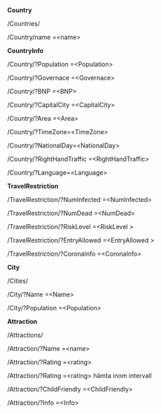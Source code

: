 **Country**

/Countries/

/Country/name =\<name>



**CountryInfo**

/Country/?Population =\<Population> 

/Country/?Governace =\<Governace> 

/Country/?BNP =\<BNP> 

/Country/?CapitalCity =\<CapitalCity> 

/Country/?Area =\<Area> 

/Country/?TimeZone=\<TimeZone> 

/Country/?NationalDay=\<NationalDay>

/Country/?RightHandTraffic =\<RightHandTraffic> 

/Country/?Language=\<Language> 



**TravelRestriction**

/TravelRestriction/?NumInfected =\<NumInfected>

/TravelRestriction/?NumDead =\<NumDead>

/TravelRestriction/?RiskLevel  =\<RiskLevel >

/TravelRestriction/?EntryAllowed =\<EntryAllowed >

/TravelRestriction/?CoronaInfo =\<CoronaInfo>



**City**

/Cities/

/City/?Name =\<Name> 

 /City/?Population =\<Population> 



**Attraction**

/Attractions/

/Attraction/?Name =\<name>

/Attraction/?Rating =\<rating>   

/Attraction/?Rating =\<rating>  hämta inom intervall 

/Attraction/?ChildFriendly =\<ChildFriendly>

/Attraction/?Info =\<Info>




